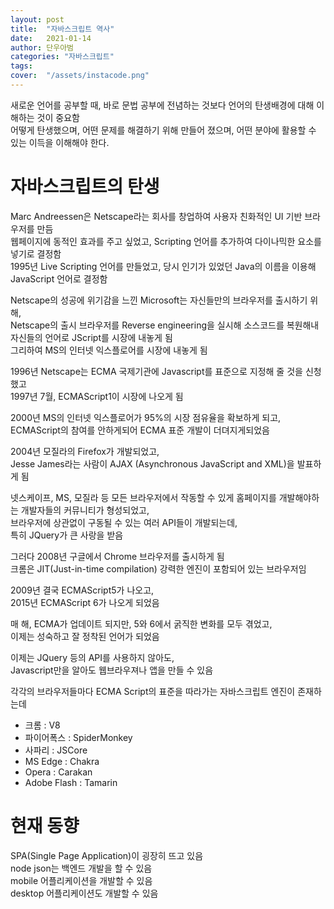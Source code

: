 ```yaml
---
layout: post
title:  "자바스크립트 역사"
date:   2021-01-14
author: 단우아범
categories: "자바스크립트"
tags:	
cover:  "/assets/instacode.png"
---
```


새로운 언어를 공부할 때, 바로 문법 공부에 전념하는 것보다 언어의 탄생배경에 대해 이해하는 것이 중요함  
어떻게 탄생했으며, 어떤 문제를 해결하기 위해 만들어 졌으며, 어떤 분야에 활용할 수 있는 이득을 이해해야 한다.  

# 자바스크립트의 탄생
Marc Andreessen은 Netscape라는 회사를 창업하여 사용자 친화적인 UI 기반 브라우저를 만듬  
웹페이지에 동적인 효과를 주고 싶었고, Scripting 언어를 추가하여 다이나믹한 요소를 넣기로 결정함  
1995년 Live Scripting 언어를 만들었고, 당시 인기가 있었던 Java의 이름을 이용해 JavaScript 언어로 결정함  

Netscape의 성공에 위기감을 느낀 Microsoft는 자신들만의 브라우저를 출시하기 위해,  
Netscape의 출시 브라우저를 Reverse engineering을 실시해 소스코드를 복원해내 자신들의 언어로 JScript를 시장에 내놓게 됨  
그리하여 MS의 인터넷 익스플로어를 시장에 내놓게 됨  

1996년 Netscape는 ECMA 국제기관에 Javascript를 표준으로 지정해 줄 것을 신청했고  
1997년 7월, ECMAScript1이 시장에 나오게 됨  

2000년 MS의 인터넷 익스플로어가 95%의 시장 점유율을 확보하게 되고,  
ECMAScript의 참여를 안하게되어 ECMA 표준 개발이 더뎌지게되었음  

2004년 모질라의 Firefox가 개발되었고,  
Jesse James라는 사람이 AJAX (Asynchronous JavaScript and XML)을 발표하게 됨  

넷스케이프, MS, 모질라 등 모든 브라우저에서 작동할 수 있게 홈페이지를 개발해야하는 개발자들의 커뮤니티가 형성되었고,  
브라우저에 상관없이 구동될 수 있는 여러 API들이 개발되는데,  
특히 JQuery가 큰 사랑을 받음  

그러다 2008년 구글에서 Chrome 브라우저를 출시하게 됨  
크롬은 JIT(Just-in-time compilation) 강력한 엔진이 포함되어 있는 브라우저임  

2009년 결국 ECMAScript5가 나오고,  
2015년 ECMAScript 6가 나오게 되었음  

매 해, ECMA가 업데이트 되지만, 5와 6에서 굵직한 변화를 모두 겪었고,  
이제는 성숙하고 잘 정착된 언어가 되었음  

이제는 JQuery 등의 API를 사용하지 않아도,  
Javascript만을 알아도 웹브라우져나 앱을 만들 수 있음  

각각의 브라우저들마다 ECMA Script의 표준을 따라가는 자바스크립트 엔진이 존재하는데  
- 크롬 : V8  
- 파이어폭스 : SpiderMonkey  
- 사파리 : JSCore  
- MS Edge : Chakra  
- Opera : Carakan  
- Adobe Flash : Tamarin  

# 현재 동향  
SPA(Single Page Application)이 굉장히 뜨고 있음  
node json는 백엔드 개발을 할 수 있음  
mobile 어플리케이션을 개발할 수 있음  
desktop 어플리케이션도 개발할 수 있음  
